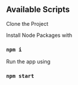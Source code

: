 ## Available Scripts

Clone the Project

Install Node Packages with

### `npm i`

Run the app using

### `npm start`

